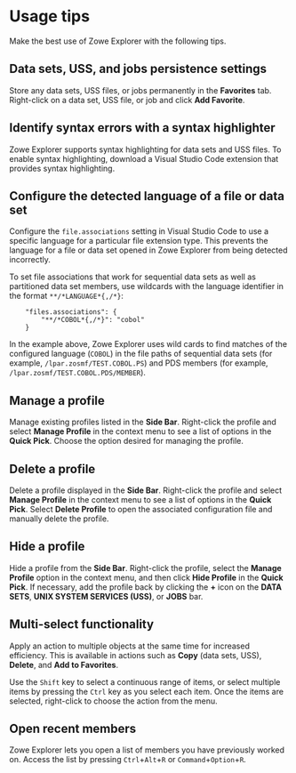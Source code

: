 # Usage tips

Make the best use of Zowe Explorer with the following tips.

## Data sets, USS, and jobs persistence settings

Store any data sets, USS files, or jobs permanently in the **Favorites** tab. Right-click on a data set, USS file, or job and click **Add Favorite**.

## Identify syntax errors with a syntax highlighter

Zowe Explorer supports syntax highlighting for data sets and USS files. To enable syntax highlighting, download a Visual Studio Code extension that provides syntax highlighting.

## Configure the detected language of a file or data set

Configure the `file.associations` setting in Visual Studio Code to use a specific language for a particular file extension type. This prevents the language for a file or data set opened in Zowe Explorer from being detected incorrectly.

 To set file associations that work for sequential data sets as well as partitioned data set members, use wildcards with the language identifier in the format `**/*LANGUAGE*{,/*}`:

```
    "files.associations": {
        "**/*COBOL*{,/*}": "cobol"
    }
```

In the example above, Zowe Explorer uses wild cards to find matches of the configured language (`COBOL`) in the file paths of sequential data sets (for example, `/lpar.zosmf/TEST.COBOL.PS`) and PDS members (for example, `/lpar.zosmf/TEST.COBOL.PDS/MEMBER`).

## Manage a profile

Manage existing profiles listed in the **Side Bar**. Right-click the profile and select **Manage Profile** in the context menu to see a list of options in the **Quick Pick**. Choose the option desired for managing the profile.

## Delete a profile

Delete a profile displayed in the **Side Bar**. Right-click the profile and select **Manage Profile** in the context menu to see a list of options in the **Quick Pick**. Select **Delete Profile** to open the associated configuration file and manually delete the profile.

## Hide a profile

Hide a profile from the **Side Bar**. Right-click the profile, select the **Manage Profile** option in the context menu, and then click **Hide Profile** in the **Quick Pick**. If necessary, add the profile back by clicking the **+** icon on the **DATA SETS**, **UNIX SYSTEM SERVICES (USS)**, or **JOBS** bar.

## Multi-select functionality

Apply an action to multiple objects at the same time for increased efficiency. This is available in actions such as **Copy** (data sets, USS), **Delete**, and **Add to Favorites**.

Use the `Shift` key to select a continuous range of items, or select multiple items by pressing the `Ctrl` key as you select each item. Once the items are selected, right-click to choose the action from the menu.

## Open recent members

Zowe Explorer lets you open a list of members you have previously worked on. Access the list by pressing `Ctrl`+`Alt`+`R` or `Command`+`Option`+`R`.
